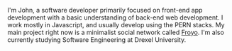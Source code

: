 I'm John, a software developer primarily focused on front-end app development with a basic understanding of back-end web development. I work mostly in Javascript, and usually develop using the PERN stacks. My main project right now is a minimalist social network called <a href='https://froyo.social/'>Froyo</a>. I'm also currently studying Software Engineering at Drexel University.
